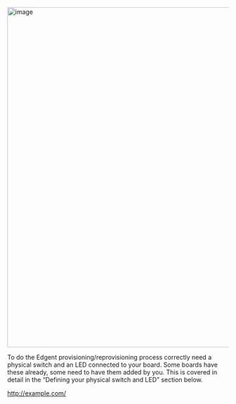 <img width="773" alt="image" src="https://user-images.githubusercontent.com/24506752/158235770-28c5e021-124b-44a6-8bd6-23eb5d29a6fc.png">


To do the Edgent provisioning/reprovisioning process correctly need a physical switch and an LED connected to your board. Some boards have these already, some need to have them added by you. This is covered in detail in the “Defining your physical switch and LED” section below.

<a href="http://example.com/">http://example.com/</a>
